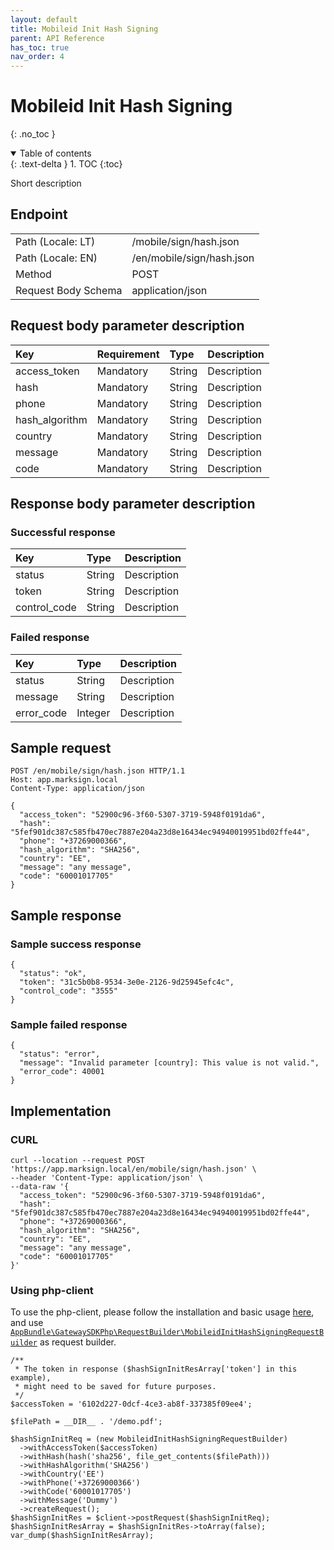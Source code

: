 ```yaml
---
layout: default
title: Mobileid Init Hash Signing
parent: API Reference
has_toc: true
nav_order: 4
---
```


# Mobileid Init Hash Signing
{: .no_toc }

<details open markdown="block">
  <summary>
    Table of contents
  </summary>
  {: .text-delta }
1. TOC
{:toc}
</details>

Short description

## Endpoint

<table>
  <tbody>
    <tr>
      <td>Path (Locale: LT)</td>
      <td>/mobile/sign/hash.json</td>
    </tr>
    <tr>
      <td>Path (Locale: EN)</td>
      <td>/en/mobile/sign/hash.json</td>
    </tr>
    <tr>
      <td>Method</td>
      <td>POST</td>
    </tr>
    <tr>
      <td>Request Body Schema</td>
      <td>application/json</td>
    </tr>
  </tbody>
</table>

## Request body parameter description

| Key | Requirement | Type | Description |
| :--- | :--- | :--- | :--- |
| access_token | Mandatory | String | Description |
| hash | Mandatory | String | Description |
| phone | Mandatory | String | Description |
| hash_algorithm | Mandatory | String | Description |
| country | Mandatory | String | Description |
| message | Mandatory | String | Description |
| code | Mandatory | String | Description |



## Response body parameter description

### Successful response

| Key | Type | Description |
| :--- | :--- | :--- |
| status | String | Description |
| token | String | Description |
| control_code | String | Description |



### Failed response

| Key | Type | Description |
| :--- | :--- | :--- |
| status | String | Description |
| message | String | Description |
| error_code | Integer | Description |



## Sample request

```
POST /en/mobile/sign/hash.json HTTP/1.1
Host: app.marksign.local
Content-Type: application/json

{
  "access_token": "52900c96-3f60-5307-3719-5948f0191da6",
  "hash": "5fef901dc387c585fb470ec7887e204a23d8e16434ec94940019951bd02ffe44",
  "phone": "+37269000366",
  "hash_algorithm": "SHA256",
  "country": "EE",
  "message": "any message",
  "code": "60001017705"
}
```

## Sample response

### Sample success response

```
{
  "status": "ok",
  "token": "31c5b0b8-9534-3e0e-2126-9d25945efc4c",
  "control_code": "3555"
}
```

### Sample failed response

```
{
  "status": "error",
  "message": "Invalid parameter [country]: This value is not valid.",
  "error_code": 40001
}
```

## Implementation

### CURL

```
curl --location --request POST 'https://app.marksign.local/en/mobile/sign/hash.json' \
--header 'Content-Type: application/json' \
--data-raw '{
  "access_token": "52900c96-3f60-5307-3719-5948f0191da6",
  "hash": "5fef901dc387c585fb470ec7887e204a23d8e16434ec94940019951bd02ffe44",
  "phone": "+37269000366",
  "hash_algorithm": "SHA256",
  "country": "EE",
  "message": "any message",
  "code": "60001017705"
}'
```

### Using php-client

To use the php-client, please follow the installation and basic usage [here](/documentation/sdk-php-client.html#usage), and use [`AppBundle\GatewaySDKPhp\RequestBuilder\MobileidInitHashSigningRequestBuilder`](/documentation/class-ref/GatewaySDKPhp/RequestBuilder/MobileidInitHashSigningRequestBuilder.html) as request builder.

```
/**
 * The token in response ($hashSignInitResArray['token'] in this example),
 * might need to be saved for future purposes.
 */
$accessToken = '6102d227-0dcf-4ce3-ab8f-337385f09ee4';

$filePath = __DIR__ . '/demo.pdf';

$hashSignInitReq = (new MobileidInitHashSigningRequestBuilder)
  ->withAccessToken($accessToken)
  ->withHash(hash('sha256', file_get_contents($filePath)))
  ->withHashAlgorithm('SHA256')
  ->withCountry('EE')
  ->withPhone('+37269000366')
  ->withCode('60001017705')
  ->withMessage('Dummy')
  ->createRequest();
$hashSignInitRes = $client->postRequest($hashSignInitReq);
$hashSignInitResArray = $hashSignInitRes->toArray(false);
var_dump($hashSignInitResArray);
```
